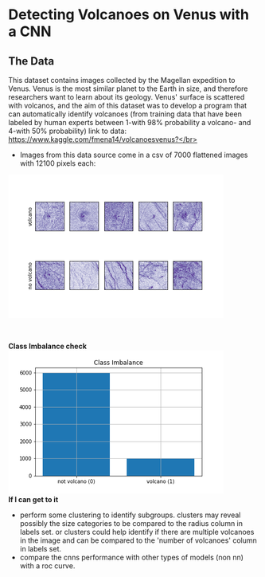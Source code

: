 # Detecting Volcanoes on Venus with a CNN

 ## The Data
 This dataset contains images collected by the Magellan expedition to Venus. Venus is the most similar planet to the Earth in size, and therefore researchers want to learn about its geology. Venus' surface is scattered with volcanos, and the aim of this dataset was to develop a program that can automatically identify volcanoes (from training data that have been labeled by human experts between 1-with 98% probability a volcano- and 4-with 50% probability)
link to data: https://www.kaggle.com/fmena14/volcanoesvenus?</br>
- Images from this data source come in a csv of 7000 flattened images with 12100 pixels each:</br>
<!-- ![eda1](images/volcanoe-eda-screenshot.png)</br> -->
![images](images/volcano_images.png)
<!--![eda2](images/vov_sreen2.png) --></br>

**Class Imbalance check**</br>
![classes](images/class-imbalance.png) </br>
**If I can get to it**
- perform some clustering to identify subgroups. clusters may reveal possibly the size categories to be compared to the radius column in labels set. or clusters could help identify if there are multiple volcanoes in the image and can be compared to the 'number of volcanoes' column in labels set.
- compare the cnns performance with other types of models (non nn) with a roc curve.








